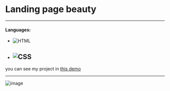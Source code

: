 # Landing page beauty
---
#### Languages:
 - ![HTML](https://img.shields.io/badge/html-orange)
 - ![CSS](https://img.shields.io/badge/css-blue)
   ---
 you can see my project in [this demo]( https://zeynab-jalalian.github.io/Landing-page-beauty/)
  ___
  ![image]()
